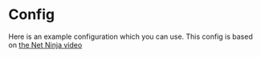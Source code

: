 # Config

Here is an example configuration which you can use. This config is based on [the Net Ninja video](https://www.youtube.com/watch?v=13eja_RYimU&list=PL4cUxeGkcC9jERUGvbudErNCeSZHWUVlb&index=3&ab_channel=TheNetNinja)
